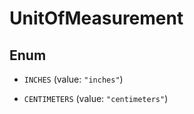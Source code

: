 
# UnitOfMeasurement

## Enum


* `INCHES` (value: `"inches"`)

* `CENTIMETERS` (value: `"centimeters"`)



